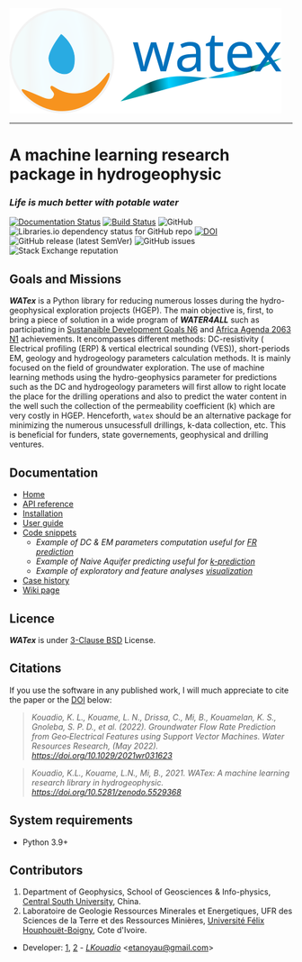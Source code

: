 <img src="docs/source/_static/logo_wide.svg"><br>

-----------------------------------------------------

# A machine learning research package in hydrogeophysic

### *Life is much better with potable water*

 [![Documentation Status](https://readthedocs.org/projects/watex/badge/?version=latest)](https://watex.readthedocs.io/en/latest/?badge=latest)
 [![Build Status](https://travis-ci.com/WEgeophysics/watex.svg?branch=master)](https://travis-ci.com/WEgeophysics/watex)
 ![GitHub](https://img.shields.io/github/license/WEgeophysics/watex?color=blue&label=Licence&style=flat-square)
  ![Libraries.io dependency status for GitHub repo](https://img.shields.io/librariesio/github/WEgeophysics/watex?logo=appveyor) [![DOI](https://zenodo.org/badge/DOI/10.5281/zenodo.6657013.svg)](https://doi.org/10.5281/zenodo.6657013)
  ![GitHub release (latest SemVer)](https://img.shields.io/github/v/release/WEgeophysics/watex?logo=python)
  ![GitHub issues](https://img.shields.io/github/issues/WEgeophysics/watex) ![Stack Exchange reputation](https://img.shields.io/stackexchange/stackoverflow/r/1)


##  Goals and Missions 

**_WATex_** is a Python  library for reducing numerous losses during the hydro-geophysical exploration projects (HGEP).
  The main objective is, first, to bring a piece of solution in a wide program of  **_WATER4ALL_** such 
   as participating in [Sustanaible Development Goals N6](https://www.un.org/sustainabledevelopment/development-agenda/) and [Africa Agenda 2063 N1](https://au.int/en/agenda2063/flagship-projects#)  achievements.
   It encompasses different methods: DC-resistivity ( Electrical profiling (ERP) & vertical electrical sounding (VES)), short-periods EM, geology and hydrogeology parameters calculation methods. 
   It is mainly focused on the field of groundwater exploration. The use of machine learning methods using the hydro-geophysics parameter for predictions 
   such as the DC and hydrogeology parameters will first allow to right locate the place for the
   drilling operations and also to predict the water content in the well such the collection of the permeability coefficient (k) which are very costly in HGEP. Henceforth, `watex` should be an alternative package for minimizing  the numerous unsucessfull drillings, k-data collection, etc. This is beneficial for funders, state governements, geophysical and drilling ventures. 
 

## Documentation 

* [Home](https://watex.readthedocs.io/en/latest/)
* [API reference](https://watex.readthedocs.io/en/latest/api_references.html)
* [Installation](https://watex.readthedocs.io/en/latest/installation.html)
* [User guide](https://watex.readthedocs.io/en/latest/user_guide.html)
* [Code snippets](https://watex.readthedocs.io/en/latest/demo/tutorials.html)
  * *Example of DC & EM parameters computation useful for [FR prediction](https://github.com/WEgeophysics/watex/blob/master/docs/source/demo/edemo.ipynb)*
  * *Example of Naive Aquifer predicting useful for [k-prediction](https://github.com/WEgeophysics/watex/blob/master/docs/source/demo/hdemo.ipynb)*
  * *Example of exploratory and feature analyses [visualization](https://github.com/WEgeophysics/watex/blob/master/docs/source/demo/qdemo.ipynb)*
* [Case history](https://agupubs.onlinelibrary.wiley.com/doi/epdf/10.1029/2021WR031623)
* [Wiki page](https://github.com/WEgeophysics/watex/wiki) 

         
## Licence 

**_WATex_** is under [3-Clause BSD](https://opensource.org/licenses/BSD-3-Clause) License.


## Citations


If you use the software in any published work, I will much appreciate to cite the paper or the [DOI](https://doi.org/10.5281/zenodo.5529368) below:

> *Kouadio, K. L., Kouame, L. N., Drissa, C., Mi, B., Kouamelan, K. S., Gnoleba, S. P. D., et al. (2022). Groundwater Flow Rate Prediction from Geo‐Electrical Features using Support Vector Machines. Water Resources Research, (May 2022). https://doi.org/10.1029/2021wr031623*

> *Kouadio, K.L., Kouame, L.N., Mi, B., 2021. WATex: A machine learning research library in hydrogeophysic. https://doi.org/10.5281/zenodo.5529368*


## System requirements
* Python 3.9+ 

## Contributors
  
1. Department of Geophysics, School of Geosciences & Info-physics, [Central South University](https://en.csu.edu.cn/), China.
2. Laboratoire de Geologie Ressources Minerales et Energetiques, UFR des Sciences de la Terre et des Ressources Minières, [Université Félix Houphouët-Boigny]( https://www.univ-fhb.edu.ci/index.php/ufr-strm/), Cote d'Ivoire.

* Developer: [1](https://en.csu.edu.cn/), [2](https://www.univ-fhb.edu.ci/index.php/ufr-strm/) - [_LKouadio_](etanoyau@gmail.com) <<etanoyau@gmail.com>>


